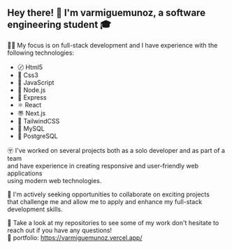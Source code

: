 ## Hey there! 👋 I'm varmiguemunoz, a software engineering student 🎓 

👨‍💻 My focus is on full-stack development and I have experience with the following technologies:

<ul> 
  <li>〄 Html5</li>
  <li>🎨 Css3</li>
  <li>🚀 JavaScript</li>
  <li>🌟 Node.js</li>
  <li>🚂 Express</li>
   <li>⚛️ React</li>
   <li>〠 Next.js</li>
   <li>🐍 TailwindCSS</li>
  <li>🐬 MySQL</li>
  <li>🐘 PostgreSQL</li>
 </ul>   


<p> 
〶 I've worked on several projects both as a solo developer and as part of a team<br> 
and have experience in creating responsive and user-friendly web applications <br> 
using modern web technologies.

🚀 I'm actively seeking opportunities to collaborate on exciting projects <br> 
that challenge me and allow me to apply and enhance my full-stack development skills.

👀 Take a look at my repositories to see some of my work don't hesitate to reach out if you have any questions! 
<br>📩 portfolio:  https://varmiguemunoz.vercel.app/ 








